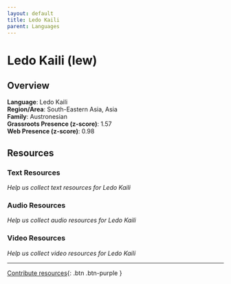 ```yaml
---
layout: default
title: Ledo Kaili
parent: Languages
---
```


# Ledo Kaili (lew)

## Overview

**Language**: Ledo Kaili  
**Region/Area**: South-Eastern Asia, Asia  
**Family**: Austronesian  
**Grassroots Presence (z-score)**: 1.57  
**Web Presence (z-score)**: 0.98  

## Resources

### Text Resources
*Help us collect text resources for Ledo Kaili*

### Audio Resources
*Help us collect audio resources for Ledo Kaili*

### Video Resources
*Help us collect video resources for Ledo Kaili*

---

[Contribute resources](https://forms.office.com/e/1SfLJx3u1r){: .btn .btn-purple }
